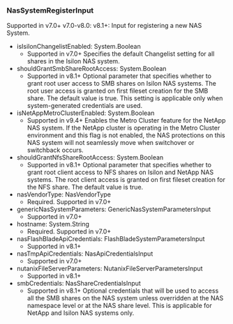 ### NasSystemRegisterInput
Supported in v7.0+
  v7.0-v8.0: 
  v8.1+: Input for registering a new NAS System.

- isIsilonChangelistEnabled: System.Boolean
  - Supported in v7.0+
      Specifies the default Changelist setting for all shares in the Isilon NAS system.
- shouldGrantSmbShareRootAccess: System.Boolean
  - Supported in v8.1+
      Optional parameter that specifies whether to grant root user access to SMB shares on Isilon NAS systems. The root user access is granted on first fileset creation for the SMB share. The default value is true. This setting is applicable only when system-generated credentials are used.
- isNetAppMetroClusterEnabled: System.Boolean
  - Supported in v9.4+
      Enables the Metro Cluster feature for the NetApp NAS system. If the NetApp cluster is operating in the Metro Cluster environment and this flag is not enabled, the NAS protections on this NAS system will not seamlessly move when switchover or switchback occurs.
- shouldGrantNfsShareRootAccess: System.Boolean
  - Supported in v8.1+
      Optional parameter that specifies whether to grant root client access to NFS shares on Isilon and NetApp NAS systems. The root client access is granted on first fileset creation for the NFS share. The default value is true.
- nasVendorType: NasVendorType
  - Required. Supported in v7.0+
- genericNasSystemParameters: GenericNasSystemParametersInput
  - Supported in v7.0+
- hostname: System.String
  - Required. Supported in v7.0+
- nasFlashBladeApiCredentials: FlashBladeSystemParametersInput
  - Supported in v8.1+
- nasTmpApiCredentials: NasApiCredentialsInput
  - Supported in v7.0+
- nutanixFileServerParameters: NutanixFileServerParametersInput
  - Supported in v8.1+
- smbCredentials: NasShareCredentialsInput
  - Supported in v8.1+
      Optional credentials that will be used to access all the SMB shares on the NAS system unless overridden at the NAS namespace level or at the NAS share level. This is applicable for NetApp and Isilon NAS systems only.
